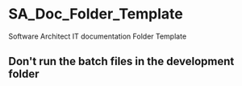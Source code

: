 # SA_Doc_Folder_Template
Software Architect IT documentation Folder Template

## Don't run the batch files in the development folder
